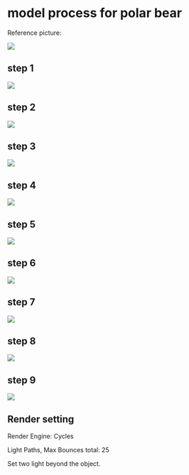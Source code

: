 # model process for polar bear

Reference picture:

![](https://i.ibb.co/yPG10X8/polar-bear-walking-on-snow-covered-barter-island-with-reflection-reimar-gaertner.jpg)

## step 1



![](https://i.ibb.co/G5z6rPg/step1.png)



## step 2

![](https://i.ibb.co/zXZVZFv/step1-2.png)

## step 3

![](https://i.ibb.co/7jQzSGG/step1-3.png)



## step 4

![](https://i.ibb.co/Yp7xVFf/step1-4.png)



## step 5

![](https://i.ibb.co/qxjq8vL/step1-5.png)

## step 6



![](https://i.ibb.co/1my21by/step1-6.png)

## step 7

![](https://i.ibb.co/RHxfr0G/step1-7.png)

## step 8

![](https://i.ibb.co/C0VMbHW/step1-8.png)



## step 9

![](https://i.ibb.co/zsLGSXD/step1-9.png)





## Render setting

Render Engine: Cycles

Light Paths, Max Bounces total: 25

Set two light beyond the object.
